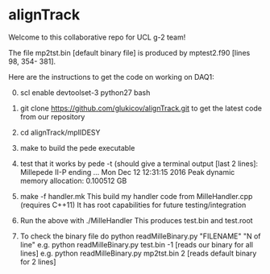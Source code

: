 # alignTrack

Welcome to this collaborative repo for UCL g-2 team!  

The file mp2tst.bin [default binary file] is produced by mptest2.f90 [lines 98, 354- 381]. 

Here are the instructions to get the code on working on DAQ1: 

0) scl enable devtoolset-3 python27 bash

1)  git clone https://github.com/glukicov/alignTrack.git
to get the latest code from our repository 

2) cd alignTrack/mpIIDESY

3) make
to build the pede executable 

4) test that it works by pede -t 
(should give a terminal output [last 2 lines]:
 Millepede II-P ending   ... Mon Dec 12 12:31:15 2016 
 Peak dynamic memory allocation:    0.100512 GB

5) make -f handler.mk
This build my handler code from MilleHandler.cpp (requires C++11) 
It has root capabilities for future testing/integration 

6) Run the above with  ./MilleHandler
This produces test.bin and test.root

7) To check the binary file do python readMilleBinary.py "FILENAME" "N of line"
e.g. python readMilleBinary.py test.bin -1 [reads our binary for all lines] 
e.g. python readMilleBinary.py mp2tst.bin 2 [reads default binary for 2 lines] 
